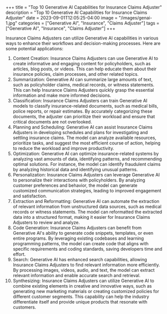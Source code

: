 +++
title = "Top 10 Generative AI Capabilities for Insurance Claims Adjuster"
description = "Top 10 Generative AI Capabilities for Insurance Claims Adjuster"
date = 2023-09-01T12:05:25-04:00
image = "/images/genai-1.jpg"
categories = ["Generative AI", "Insurance", "Claims Adjuster"]
tags = ["Generative AI", "Insurance", "Claims Adjuster"]
+++

Insurance Claims Adjusters can utilize Generative AI capabilities in various ways to enhance their workflows and decision-making processes. Here are some potential applications:

1. Content Creation: Insurance Claims Adjusters can use Generative AI to create informative and engaging content for policyholders, such as articles, blog posts, or videos. This can help educate them about their insurance policies, claim processes, and other related topics.
2. Summarization: Generative AI can summarize large amounts of text, such as policyholder claims, medical records, or witness statements. This can help Insurance Claims Adjusters quickly grasp the essential information and make more informed decisions.
3. Classification: Insurance Claims Adjusters can train Generative AI models to classify insurance-related documents, such as medical bills, police reports, or repair estimates. By accurately categorizing these documents, the adjuster can prioritize their workload and ensure that critical documents are not overlooked.
4. Planning and Scheduling: Generative AI can assist Insurance Claims Adjusters in developing schedules and plans for investigating and settling insurance claims. The model can analyze available resources, prioritize tasks, and suggest the most efficient course of action, helping to reduce the workload and improve productivity.
5. Optimization: Generative AI can optimize insurance-related systems by analyzing vast amounts of data, identifying patterns, and recommending optimal solutions. For instance, the model can identify fraudulent claims by analyzing historical data and identifying unusual patterns.
6. Personalization: Insurance Claims Adjusters can leverage Generative AI to personalize their interactions with policyholders. By analyzing customer preferences and behavior, the model can generate customized communication strategies, leading to improved engagement and satisfaction.
7. Extraction and Reformatting: Generative AI can automate the extraction of relevant information from unstructured data sources, such as medical records or witness statements. The model can reformatted the extracted data into a structured format, making it easier for Insurance Claims Adjusters to review and analyze.
8. Code Generation: Insurance Claims Adjusters can benefit from Generative AI's ability to generate code snippets, templates, or even entire programs. By leveraging existing codebases and learning programming patterns, the model can create code that aligns with specific requirements and coding standards, saving developers time and effort.
9. Search: Generative AI has enhanced search capabilities, allowing Insurance Claims Adjusters to find relevant information more efficiently. By processing images, videos, audio, and text, the model can extract relevant information and enable accurate search and retrieval.
10. Synthesizing: Insurance Claims Adjusters can utilize Generative AI to combine existing elements in creative and innovative ways, such as generating new marketing materials or creating customized policies for different customer segments. This capability can help the industry differentiate itself and provide unique products that resonate with customers.
